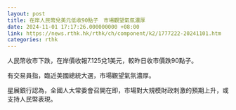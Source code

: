 ```yaml
---
layout: post
title: 在岸人民幣兌美元低收90點子　市場觀望氣氛濃厚
date: 2024-11-01 17:17:26.000000000 +08:00
link: https://news.rthk.hk/rthk/ch/component/k2/1777222-20241101.htm
categories: rthk
---
```


人民幣收市下跌，在岸價收報7.125兌1美元，較昨日收市價跌90點子。

有交易員指，臨近美國總統大選，市場觀望氣氛濃厚。

星展銀行認為，全國人大常委會召開在即，市場對大規模財政刺激的預期上升，或支持人民幣表現。
